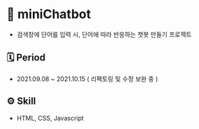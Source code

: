 # 🤖 miniChatbot

- 검색창에 단어를 입력 시, 단어에 따라 반응하는 챗봇 만들기 프로젝트

## 🗓 Period

- 2021.09.08 ~ 2021.10.15 ( 리펙토링 및 수정 보완 중 )

## ⚙️ Skill

- HTML, CSS, Javascript
